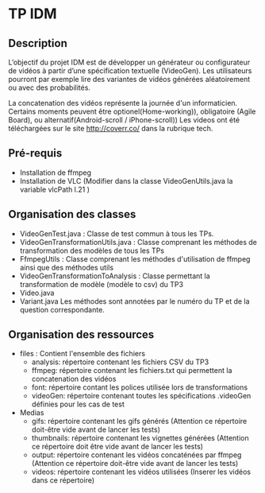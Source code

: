 # TP IDM 

## Description
L’objectif du projet IDM est de développer un générateur ou configurateur de vidéos à partir d’une spécification textuelle (VideoGen).
Les utilisateurs pourront par exemple lire des variantes de vidéos générées aléatoirement ou avec des probabilités.

La concatenation des vidéos représente la journée d'un informaticien. 
Certains moments peuvent être optionel(Home-working)), obligatoire (Agile Board), ou alternatif(Android-scroll / iPhone-scroll))
Les videos ont été téléchargées sur le site http://coverr.co/ dans la rubrique tech.

## Pré-requis 
* Installation de ffmpeg
* Installation de VLC (Modifier dans la classe VideoGenUtils.java la variable vlcPath l.21 )

## Organisation des classes
* VideoGenTest.java : Classe de test commun à tous les TPs. 
* VideoGenTransformationUtils.java : Classe comprenant les méthodes de transformation des modèles de tous les TPs
* FfmpegUtils : Classe comprenant les méthodes d'utilisation de ffmpeg ainsi que des méthodes utils 
* VideoGenTransformationToAnalysis : Classe permettant la transformation de modèle (modèle to csv) du TP3
* Video.java
* Variant.java
Les méthodes sont annotées par le numéro du TP et de la question correspondante. 

## Organisation des ressources
* files : Contient l'ensemble des fichiers
   * analysis: répertoire contenant les fichiers CSV du TP3 
   * ffmpeg: répertoire contenant les fichiers.txt qui permettent la concatenation des vidéos
   * font: répertoire contant les polices utilisée lors de transformations
   * videoGen: répertoire contenant toutes les spécifications .videoGen définies pour les cas de test
* Medias
  * gifs: répertoire contenant les gifs générés (Attention ce répertoire doit-être vide avant de lancer les tests)
  * thumbnails: répertoire contenant les vignettes générées (Attention ce répertoire doit être vide avant de lancer les tests)
  * output: répertoire contenant les vidéos concaténées par ffmpeg (Attention ce répertoire doit-être vide avant de lancer les tests)
  * videos: répertoire contenant les vidéos utilisées (Inserer les vidéos dans ce répertoire)

